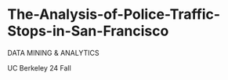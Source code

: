 # The-Analysis-of-Police-Traffic-Stops-in-San-Francisco

DATA MINING & ANALYTICS

UC Berkeley 24 Fall
